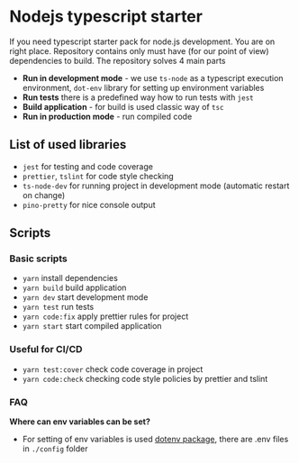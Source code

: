 # Nodejs typescript starter

If you need typescript starter pack for node.js development. You are on
right place. Repository contains only must have (for our point of view)
dependencies to build. The repository solves 4 main parts

- **Run in development mode** - we use `ts-node` as a typescript execution environment,
`dot-env` library for setting up environment variables
- **Run tests** there is a predefined way how to run tests with `jest`
- **Build application** - for build is used classic way of `tsc`
- **Run in production mode** - run compiled code

## List of used libraries

- `jest` for testing and code coverage
- `prettier`, `tslint` for code style checking
- `ts-node-dev` for running project in development mode (automatic restart on change)
- `pino-pretty` for nice console output

## Scripts

### Basic  scripts

- `yarn`
install dependencies
- `yarn build`
build application
- `yarn dev`
start development mode
- `yarn test`
run tests
- `yarn code:fix`
apply prettier rules for project
- `yarn start`
start compiled application

### Useful for CI/CD

- `yarn test:cover`
 check code coverage in project
- `yarn code:check`
 checking code style policies by prettier and tslint

### FAQ

**Where can env variables can be set?**

- For setting of env variables is used [dotenv package](https://www.npmjs.com/package/dotenv), there are .env files in `./config` folder
